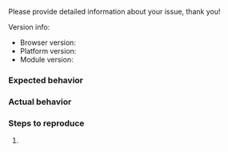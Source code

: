 Please provide detailed information about your issue, thank you!

Version info: 
- Browser version: 
- Platform version:
- Module version: 

### Expected behavior

### Actual behavior

### Steps to reproduce
1.
